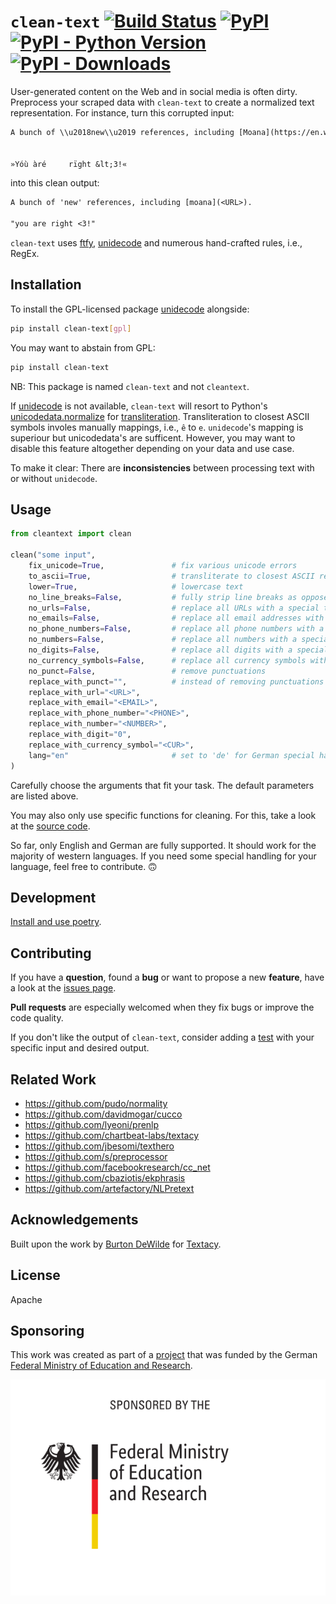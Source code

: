 # `clean-text` [![Build Status](https://travis-ci.com/jfilter/clean-text.svg?branch=master)](https://travis-ci.com/jfilter/clean-text) [![PyPI](https://img.shields.io/pypi/v/clean-text.svg)](https://pypi.org/project/clean-text/) [![PyPI - Python Version](https://img.shields.io/pypi/pyversions/clean-text.svg)](https://pypi.org/project/clean-text/) [![PyPI - Downloads](https://img.shields.io/pypi/dm/clean-text)](https://pypistats.org/packages/clean-text)

User-generated content on the Web and in social media is often dirty. Preprocess your scraped data with `clean-text` to create a normalized text representation. For instance, turn this corrupted input:

```txt
A bunch of \\u2018new\\u2019 references, including [Moana](https://en.wikipedia.org/wiki/Moana_%282016_film%29).


»Yóù àré     rïght &lt;3!«
```

into this clean output:

```txt
A bunch of 'new' references, including [moana](<URL>).

"you are right <3!"
```

`clean-text` uses [ftfy](https://github.com/LuminosoInsight/python-ftfy), [unidecode](https://github.com/takluyver/Unidecode) and numerous hand-crafted rules, i.e., RegEx.

## Installation

To install the GPL-licensed package [unidecode](https://github.com/takluyver/Unidecode) alongside:

```bash
pip install clean-text[gpl]
```

You may want to abstain from GPL:

```bash
pip install clean-text
```

NB: This package is named `clean-text` and not `cleantext`.

If [unidecode](https://github.com/takluyver/Unidecode) is not available, `clean-text` will resort to Python's [unicodedata.normalize](https://docs.python.org/3.7/library/unicodedata.html#unicodedata.normalize) for [transliteration](https://en.wikipedia.org/wiki/Transliteration).
Transliteration to closest ASCII symbols involes manually mappings, i.e., `ê` to `e`.
`unidecode`'s mapping is superiour but unicodedata's are sufficent.
However, you may want to disable this feature altogether depending on your data and use case.

To make it clear: There are **inconsistencies** between processing text with or without `unidecode`.

## Usage

```python
from cleantext import clean

clean("some input",
    fix_unicode=True,               # fix various unicode errors
    to_ascii=True,                  # transliterate to closest ASCII representation
    lower=True,                     # lowercase text
    no_line_breaks=False,           # fully strip line breaks as opposed to only normalizing them
    no_urls=False,                  # replace all URLs with a special token
    no_emails=False,                # replace all email addresses with a special token
    no_phone_numbers=False,         # replace all phone numbers with a special token
    no_numbers=False,               # replace all numbers with a special token
    no_digits=False,                # replace all digits with a special token
    no_currency_symbols=False,      # replace all currency symbols with a special token
    no_punct=False,                 # remove punctuations
    replace_with_punct="",          # instead of removing punctuations you may replace them
    replace_with_url="<URL>",
    replace_with_email="<EMAIL>",
    replace_with_phone_number="<PHONE>",
    replace_with_number="<NUMBER>",
    replace_with_digit="0",
    replace_with_currency_symbol="<CUR>",
    lang="en"                       # set to 'de' for German special handling
)
```

Carefully choose the arguments that fit your task. The default parameters are listed above.

You may also only use specific functions for cleaning. For this, take a look at the [source code](https://github.com/jfilter/clean-text/blob/master/cleantext/clean.py).

So far, only English and German are fully supported. It should work for the majority of western languages. If you need some special handling for your language, feel free to contribute. 🙃

## Development

[Install and use poetry](https://python-poetry.org/).

## Contributing

If you have a **question**, found a **bug** or want to propose a new **feature**, have a look at the [issues page](https://github.com/jfilter/clean-text/issues).

**Pull requests** are especially welcomed when they fix bugs or improve the code quality.

If you don't like the output of `clean-text`, consider adding a [test](https://github.com/jfilter/clean-text/tree/master/tests) with your specific input and desired output.

## Related Work

-   https://github.com/pudo/normality
-   https://github.com/davidmogar/cucco
-   https://github.com/lyeoni/prenlp
-   https://github.com/chartbeat-labs/textacy
-   https://github.com/jbesomi/texthero
-   https://github.com/s/preprocessor
-   https://github.com/facebookresearch/cc_net
-   https://github.com/cbaziotis/ekphrasis
-   https://github.com/artefactory/NLPretext 

## Acknowledgements

Built upon the work by [Burton DeWilde](https://github.com/bdewilde) for [Textacy](https://github.com/chartbeat-labs/textacy).

## License

Apache

## Sponsoring

This work was created as part of a [project](https://github.com/jfilter/ptf-kommentare) that was funded by the German [Federal Ministry of Education and Research](https://www.bmbf.de/en/index.html).

<img src="./bmbf_funded.svg">

